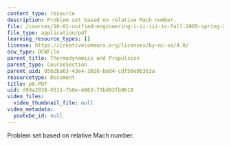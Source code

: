 ```yaml
---
content_type: resource
description: Problem set based on relative Mach number.
file: /courses/16-01-unified-engineering-i-ii-iii-iv-fall-2005-spring-2006/d98a293855117b0e486373bd92fb9619_p8.PDF
file_type: application/pdf
learning_resource_types: []
license: https://creativecommons.org/licenses/by-nc-sa/4.0/
ocw_type: OCWFile
parent_title: Thermodynamics and Propulsion
parent_type: CourseSection
parent_uid: 05b2ba63-43e4-3028-bad4-cdf50e0b363a
resourcetype: Document
title: p8.PDF
uid: d98a2938-5511-7b0e-4863-73bd92fb9619
video_files:
  video_thumbnail_file: null
video_metadata:
  youtube_id: null
---
```

Problem set based on relative Mach number.
